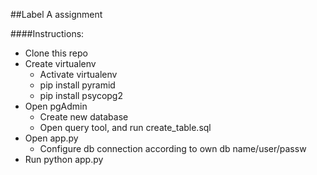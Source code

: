 ##Label A assignment

####Instructions:

* Clone this repo
* Create virtualenv
    * Activate virtualenv
    * pip install pyramid
    * pip install psycopg2
* Open pgAdmin
    * Create new database
    * Open query tool, and run create_table.sql
* Open app.py
    * Configure db connection according to own db name/user/passw
* Run python app.py
